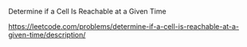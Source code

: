 Determine if a Cell Is Reachable at a Given Time


https://leetcode.com/problems/determine-if-a-cell-is-reachable-at-a-given-time/description/
